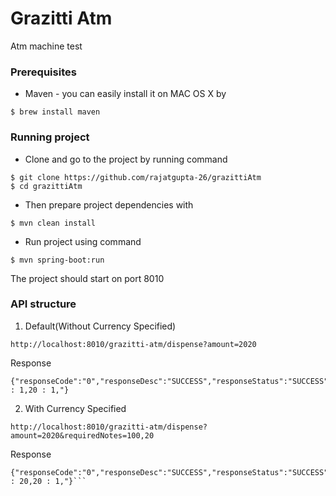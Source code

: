 # Grazitti Atm
Atm machine test

### Prerequisites
* Maven - you can easily install it on MAC OS X by
```
$ brew install maven
```

### Running project 
* Clone and go to the project by running command
```
$ git clone https://github.com/rajatgupta-26/grazittiAtm
$ cd grazittiAtm
```

* Then prepare project dependencies with
```
$ mvn clean install
```

* Run project using command
```
$ mvn spring-boot:run
```

The project should start on port 8010

### API structure
1. Default(Without Currency Specified)
```
http://localhost:8010/grazitti-atm/dispense?amount=2020
```
Response
```
{"responseCode":"0","responseDesc":"SUCCESS","responseStatus":"SUCCESS","currencyBreakdown":"2000 : 1,20 : 1,"}
```

2. With Currency Specified
```
http://localhost:8010/grazitti-atm/dispense?amount=2020&requiredNotes=100,20
```
Response
```
{"responseCode":"0","responseDesc":"SUCCESS","responseStatus":"SUCCESS","currencyBreakdown":"100 : 20,20 : 1,"}```

